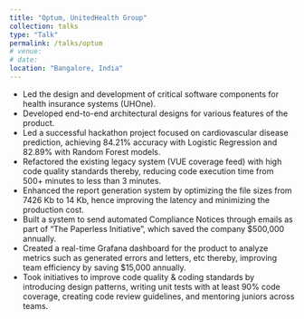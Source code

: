 ```yaml
---
title: "Optum, UnitedHealth Group"
collection: talks
type: "Talk"
permalink: /talks/optum
# venue: 
# date:
location: "Bangalore, India"
---
```


  * Led the design and development of critical software components for health insurance systems (UHOne).
  * Developed end-to-end architectural designs for various features of the product.
  * Led a successful hackathon project focused on cardiovascular disease prediction, achieving 84.21% accuracy with Logistic Regression and 82.89% with Random Forest models.
  * Refactored the existing legacy system (VUE coverage feed) with high code quality standards thereby, reducing code execution time from 500+ minutes to less than 3 minutes.
  * Enhanced the report generation system by optimizing the file sizes from 7426 Kb to 14 Kb, hence improving the latency and minimizing the production cost.
  * Built a system to send automated Compliance Notices through emails as part of “The Paperless Initiative”, which saved the company $500,000 annually.
  * Created a real-time Grafana dashboard for the product to analyze metrics such as generated errors and letters, etc thereby, improving team efficiency by saving $15,000 annually.
  * Took initiatives to improve code quality & coding standards by introducing design patterns, writing unit tests with at least 90% code coverage, creating code review guidelines, and mentoring juniors across teams.

